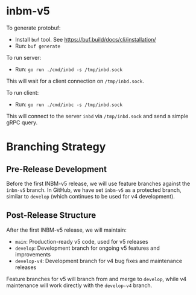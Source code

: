 # inbm-v5

To generate protobuf:

* Install `buf` tool. See https://buf.build/docs/cli/installation/
* Run: `buf generate`

To run server:

* Run: `go run ./cmd/inbd -s /tmp/inbd.sock`

This will wait for a client connection on `/tmp/inbd.sock`.

To run client:

* Run: `go run ./cmd/inbc -s /tmp/inbd.sock`

This will connect to the server `inbd` via `/tmp/inbd.sock` and send a simple gRPC query.

# Branching Strategy

## Pre-Release Development
Before the first INBM-v5 release, we will use feature branches against the `inbm-v5` branch. In GitHub, we have set `inbm-v5` as a protected branch, similar to `develop` (which continues to be used for v4 development).

## Post-Release Structure
After the first INBM-v5 release, we will maintain:

- `main`: Production-ready v5 code, used for v5 releases
- `develop`: Development branch for ongoing v5 features and improvements
- `develop-v4`: Development branch for v4 bug fixes and maintenance releases

Feature branches for v5 will branch from and merge to `develop`, while v4 maintenance will work directly with the `develop-v4` branch.

